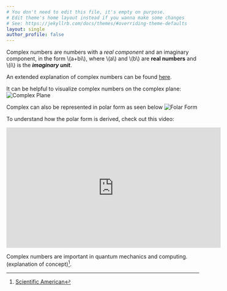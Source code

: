 ```yaml
---
# You don't need to edit this file, it's empty on purpose.
# Edit theme's home layout instead if you wanna make some changes
# See: https://jekyllrb.com/docs/themes/#overriding-theme-defaults
layout: single
author_profile: false
---
```


Complex numbers are numbers with a *real component* and an imaginary component, in the form \\(a+bi\\), where \\(a\\) and \\(b\\) are **real numbers** and \\(i\\) is the ***imaginary unit***.

An extended explanation of complex numbers can be found [here](https://en.wikipedia.org/wiki/Complex_number).

It can be helpful to visualize complex numbers on the complex plane:
![Complex Plane](https://upload.wikimedia.org/wikipedia/commons/5/57/90-Degree_Rotations_in_the_Complex_Plane.png)

Complex can also be represented in polar form as seen below
![Folar Form](https://www.songho.ca/math/euler/files/euler17.png)

To understand how the polar form is derived, check out this video:
<iframe width="560" height="315" src="https://www.youtube.com/embed/lFT2hwsCMls?si=JOl8VpLVjfM1kp1n" title="YouTube video player" frameborder="0" allow="accelerometer; autoplay; clipboard-write; encrypted-media; gyroscope; picture-in-picture; web-share" referrerpolicy="strict-origin-when-cross-origin" allowfullscreen></iframe>

Complex numbers are important in quantum mechanics and computing. (explanation of concept)[^1].

[^1]: [Scientific American](https://www.scientificamerican.com/article/quantum-physics-falls-apart-without-imaginary-numbers/)
